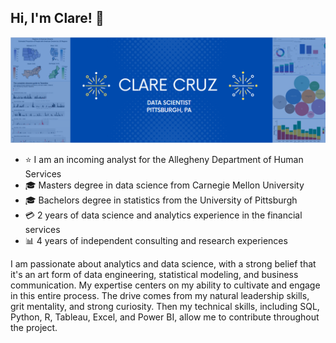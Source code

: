 ## Hi, I'm Clare! :wave:

![](https://github.com/cbrightly1/cbrightly1/blob/main/banner.PNG)

- :star: I am an incoming analyst for the Allegheny Department of Human Services
- :mortar_board: Masters degree in data science from Carnegie Mellon University
- :mortar_board: Bachelors degree in statistics from the University of Pittsburgh 
- :credit_card: 2 years of data science and analytics experience in the financial services 
- :bar_chart: 4 years of independent consulting and research experiences 

I am passionate about analytics and data science, with a strong belief that it's an art form of data engineering, statistical modeling, and business communication. My expertise centers on my ability to cultivate and engage in this entire process. The drive comes from my natural leadership skills, grit mentality, and strong curiosity. Then my technical skills, including SQL, Python, R, Tableau, Excel, and Power BI, allow me to contribute throughout the project. 
